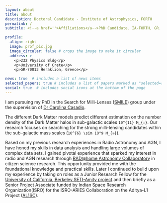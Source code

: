 ```yaml
---
layout: about
title: about
description: Doctoral Candidate - Institute of Astrophysics, FORTH
permalink: /
subtitle: <!--a href=''>Affiliations</a-->PhD Candidate. IA-FORTH, GR.

profile:
  align: right
  image: prof_pic.jpg
  image_circular: false # crops the image to make it circular
  address: >
    <p>232 Physics Bldg</p>
    <p>University of Crete</p>
    <p>GR-70013 Heraklion, Greece</p>

news: true  # includes a list of news items
selected_papers: true # includes a list of papers marked as "selected={true}"
social: true  # includes social icons at the bottom of the page
---
```

I am pursuing my PhD in the Search for Milli-Lenses ([SMILE](https://www.smilescience.info)) group under the supervision of [Dr Carolina Casadio](https://www.ia.forth.gr/people/Casadio). 

The different Dark Matter models predict different estimation on the number density of the Dark Matter halos in sub-galactic scales `10^{11} M_{☉}`. Our research focuses on searching for the strong milli-lensing candidates within the sub-galactic mass scales (`10^{6} \sim 10^9 M_{☉}`).

Based on my previous research experiences in Radio Astronomy and AGN, I have honed my skills in data analysis and handling large volumes of complex data sets. I gained pivotal experience that sparked my interest in radio and AGN research through [RAD@home Astronomy Collaboratory](https://doi.org/10.1093/mnrasl/slac116) in citizen science research. This opportunity provided me with the foundational knowledge and practical skills. Later I continued to build upon my experience by taking on roles as a Junior Research Fellow for the [University of California, Berkeley SETI-Amity project](https://www.acoea.com/amity-berkeley-seti) and then briefly as a Senior Project Associate funded by Indian Space Research Organization(ISRO) for the ISRO-ARIES Collaboration on the Aditya-L1 Project ([AL1SC](https://al1ssc.aries.res.in/past_members)).


<!-- For my PhD I am living on the Crete island surrounded by the meditarrian sea, -->

<!-- 
Write your biography here. Tell the world about yourself. Link to your favorite [subreddit](http://reddit.com). You can put a picture in, too. The code is already in, just name your picture `prof_pic.jpg` and put it in the `img/` folder.

Put your address / P.O. box / other info right below your picture. You can also disable any these elements by editing `profile` property of the YAML header of your `_pages/about.md`. Edit `_bibliography/papers.bib` and Jekyll will render your [publications page](/al-folio/publications/) automatically.

Link to your social media connections, too. This theme is set up to use [Font Awesome icons](http://fortawesome.github.io/Font-Awesome/) and [Academicons](https://jpswalsh.github.io/academicons/), like the ones below. Add your Facebook, Twitter, LinkedIn, Google Scholar, or just disable all of them. -->
